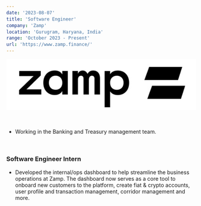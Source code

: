 ```yaml
---
date: '2023-08-07'
title: 'Software Engineer'
company: 'Zamp'
location: 'Gurugram, Haryana, India'
range: 'October 2023 - Present'
url: 'https://www.zamp.finance/'
---
```


![Zamp Logo](./zampLogo.jpg)

<br/>

- Working in the Banking and Treasury management team.

<br />

### Software Engineer Intern

- Developed the internal/ops dashboard to help streamline the business operations at Zamp. The dashboard now serves as a core tool to onboard new customers to the platform, create fiat & crypto accounts, user profile and transaction management, corridor management and more.
